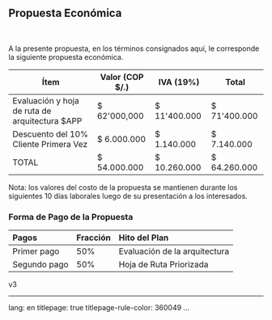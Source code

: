 
## Propuesta Económica

> 

<br>


A la presente propuesta, en los términos consignados aquí, le corresponde la siguiente propuesta económica.


| Ítem                                           | Valor (COP $/.) | IVA (19%)    | Total        |
|------------------------------------------------|-----------------|--------------|--------------|
| Evaluación y hoja de ruta de arquitectura $APP | $ 62'000,000    | $ 11'400.000 | $ 71'400.000 |
| Descuento del 10% Cliente Primera Vez          | $ 6.000.000     | $ 1.140.000  | $ 7.140.000  |
| TOTAL                                          | $ 54.000.000    | $ 10.260.000 | $ 64.260.000 |

Nota: los valores del costo de la propuesta se mantienen durante los siguientes 10 días laborales luego de su presentación a los interesados.


### Forma de Pago de la Propuesta

| Pagos        | Fracción | Hito del Plan                 |
|:-------------|:---------|:------------------------------|
| Primer pago  | 50%      | Evaluación de la arquitectura |
| Segundo pago | 50%      | Hoja de Ruta Priorizada       |

v3






---
lang: en
titlepage: true
titlepage-rule-color: 360049
...

